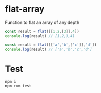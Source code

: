 # flat-array

Function to flat an array of any depth

```js
const result = flat([[1,2,[3]],4])
console.log(result) // [1,2,3,4]

const result = flat([['a','b',['c']],'d'])
console.log(result) // ['a','b','c','d']
````

# Test

```
npm i
npm run test
```
